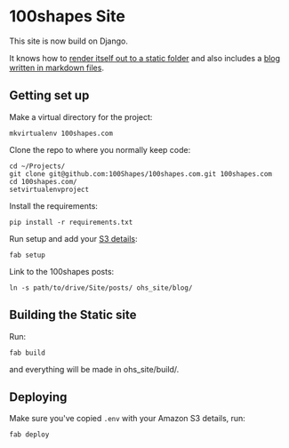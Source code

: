 100shapes Site
==============

This site is now build on Django.

It knows how to [render itself out to a static folder](https://github.com/datadesk/django-bakery) and also includes a [blog written in markdown files](https://github.com/cgrice/django-staticblog).

Getting set up
--------------

Make a virtual directory for the project:

	mkvirtualenv 100shapes.com

Clone the repo to where you normally keep code:

	cd ~/Projects/
	git clone git@github.com:100Shapes/100shapes.com.git 100shapes.com
	cd 100shapes.com/
	setvirtualenvproject

Install the requirements:

	pip install -r requirements.txt

Run setup and add your [S3 details](https://sites.google.com/a/onehundredshapes.com/info/credentials):

	fab setup

Link to the 100shapes posts:

	ln -s path/to/drive/Site/posts/ ohs_site/blog/

Building the Static site
------------------------

Run:

	fab build

and everything will be made in ohs_site/build/.

Deploying
---------

Make sure you've copied `.env` with your Amazon S3 details, run:

	fab deploy

